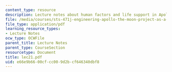```yaml
---
content_type: resource
description: Lecture notes about human factors and life support in Apollo.
file: /media/courses/sts-471j-engineering-apollo-the-moon-project-as-a-complex-system-spring-2007/e66e9b6600cfcc009d2bcf646340dbf8_lec21.pdf
file_type: application/pdf
learning_resource_types:
- Lecture Notes
ocw_type: OCWFile
parent_title: Lecture Notes
parent_type: CourseSection
resourcetype: Document
title: lec21.pdf
uid: e66e9b66-00cf-cc00-9d2b-cf646340dbf8
---
```

